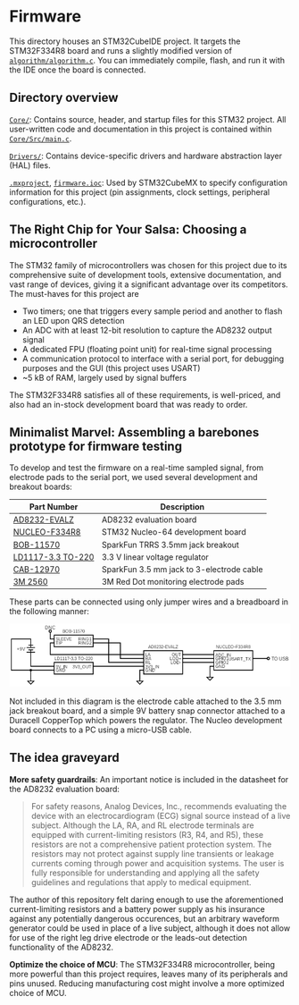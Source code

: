 # Firmware
This directory houses an STM32CubeIDE project. It targets the STM32F334R8 board and runs a slightly modified version of [`algorithm/algorithm.c`](../algorithm/algorithm.c). You can immediately compile, flash, and run it with the IDE once the board is connected.
## Directory overview
[`Core/`](Core/): Contains source, header, and startup files for this STM32 project. All user-written code and documentation in this project is contained within [`Core/Src/main.c`](Core/Src/main.c).

[`Drivers/`](Drivers/): Contains device-specific drivers and hardware abstraction layer (HAL) files.

[`.mxproject`](.mxproject), [`firmware.ioc`](firmware.ioc): Used by STM32CubeMX to specify configuration information for this project (pin assignments, clock settings, peripheral configurations, etc.).

## The Right Chip for Your Salsa: Choosing a microcontroller

The STM32 family of microcontrollers was chosen for this project due to its comprehensive suite of development tools, extensive documentation, and vast range of devices, giving it a significant advantage over its competitors. The must-haves for this project are

- Two timers; one that triggers every sample period and another to flash an LED upon QRS detection
- An ADC with at least 12-bit resolution to capture the AD8232 output signal
- A dedicated FPU (floating point unit) for real-time signal processing
- A communication protocol to interface with a serial port, for debugging purposes and the GUI (this project uses USART)
- ~5 kB of RAM, largely used by signal buffers

The STM32F334R8 satisfies all of these requirements, is well-priced, and also had an in-stock development board that was ready to order.

## Minimalist Marvel: Assembling a barebones prototype for firmware testing

To develop and test the firmware on a real-time sampled signal, from electrode pads to the serial port, we used several development and breakout boards:

<div align="center">

| Part Number | Description |
|---|---|
| [AD8232-EVALZ](https://www.analog.com/en/design-center/evaluation-hardware-and-software/evaluation-boards-kits/eval-ad8232.html) | AD8232 evaluation board |
| [NUCLEO-F334R8](https://www.st.com/en/evaluation-tools/nucleo-f334r8.html) | STM32 Nucleo-64 development board |
| [BOB-11570](https://www.sparkfun.com/products/11570) | SparkFun TRRS 3.5mm jack breakout |
| [LD1117-3.3 TO-220](https://www.st.com/resource/en/datasheet/ld1117.pdf) | 3.3 V linear voltage regulator |
| [CAB-12970](https://www.sparkfun.com/products/12970) | SparkFun 3.5 mm jack to 3-electrode cable |
| [3M 2560](https://www.3m.com/3M/en_US/medical-us/red-dot-ecg-electrodes/) | 3M Red Dot monitoring electrode pads |

</div>

These parts can be connected using only jumper wires and a breadboard in the following manner:

<div align="center">

![Prototype setup](/docs/visuals/prototype_setup.png)

</div>

Not included in this diagram is the electrode cable attached to the 3.5 mm jack breakout board, and a simple 9V battery snap connector attached to a Duracell CopperTop which powers the regulator. The Nucleo development board connects to a PC using a micro-USB cable. 

## The idea graveyard

**More safety guardrails**: An important notice is included in the datasheet for the AD8232 evaluation board:

> For safety reasons, Analog Devices, Inc., recommends evaluating the device with an electrocardiogram (ECG) signal source  instead of a live subject. Although the LA, RA, and RL electrode  terminals are equipped with current-limiting resistors (R3, R4, and R5), these resistors are not a comprehensive patient protection system. The resistors may not protect against supply line transients or leakage currents coming through power and acquisition systems. The user is fully responsible for understanding and applying all the safety guidelines and regulations that apply to medical equipment.

The author of this repository felt daring enough to use the aforementioned current-limiting resistors and a battery power supply as his insurance against any potentially dangerous occurences, but an arbitrary waveform generator could be used in place of a live subject, although it does not allow for use of the right leg drive electrode or the leads-out detection functionality of the AD8232.

**Optimize the choice of MCU**: The STM32F334R8 microcontroller, being more powerful than this project requires, leaves many of its peripherals and pins unused. Reducing manufacturing cost might involve a more optimized choice of MCU.